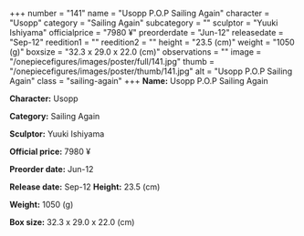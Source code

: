 +++
number = "141"
name = "Usopp P.O.P Sailing Again"
character = "Usopp"
category = "Sailing Again"
subcategory = ""
sculptor = "Yuuki Ishiyama"
officialprice = "7980 ¥"
preorderdate = "Jun-12"
releasedate = "Sep-12"
reedition1 = ""
reedition2 = ""
height = "23.5 (cm)"
weight = "1050 (g)"
boxsize = "32.3 x 29.0 x 22.0 (cm)"
observations = ""
image = "/onepiecefigures/images/poster/full/141.jpg"
thumb = "/onepiecefigures/images/poster/thumb/141.jpg"
alt = "Usopp P.O.P Sailing Again"
class = "sailing-again"
+++
**Name:** Usopp P.O.P Sailing Again

**Character:** Usopp

**Category:** Sailing Again 

**Sculptor:** Yuuki Ishiyama

**Official price:** 7980 ¥

**Preorder date:** Jun-12

**Release date:** Sep-12
**Height:** 23.5 (cm)

**Weight:** 1050 (g)

**Box size:** 32.3 x 29.0 x 22.0 (cm)

